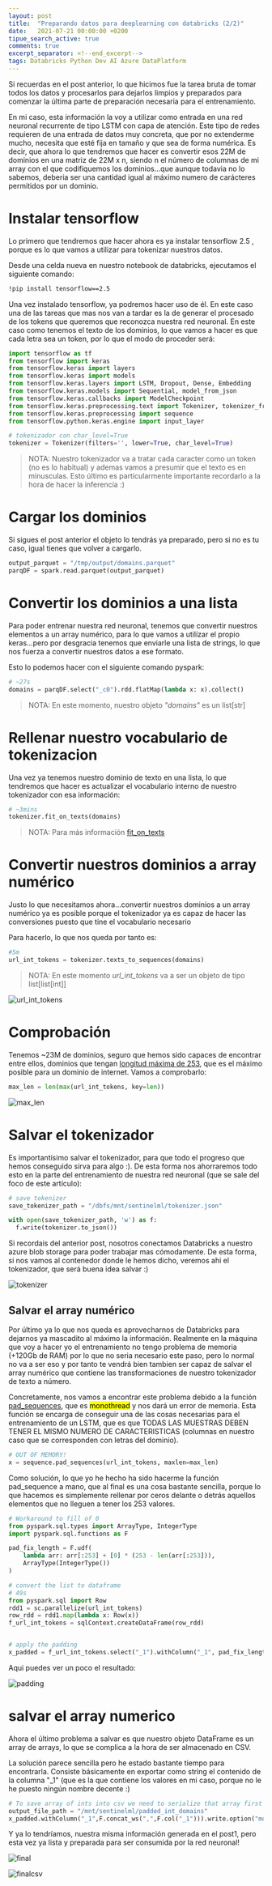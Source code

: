 ```yaml
---
layout: post
title:  "Preparando datos para deeplearning con databricks (2/2)"
date:   2021-07-21 00:00:00 +0200
tipue_search_active: true
comments: true
excerpt_separator: <!--end_excerpt-->
tags: Databricks Python Dev AI Azure DataPlatform
---
```


Si recuerdas en el post anterior, lo que hicimos fue la tarea bruta de tomar todos los datos y procesarlos para dejarlos limpios y preparados para comenzar la última parte de preparación necesaria para el entrenamiento.

En mi caso, esta información la voy a utilizar como entrada en una red neuronal recurrente de tipo LSTM con capa de atención. Este tipo de redes requieren de una entrada de datos muy concreta, que por no extenderme mucho, necesita que esté fija en tamaño y que sea de forma numérica. Es decir, que ahora lo que tendremos que hacer es convertir esos 22M de dominios en una matriz de 22M x n, siendo n el número de columnas de mi array con el que codifiquemos los dominios...que aunque todavia no lo sabemos, deberia ser una cantidad igual al máximo numero de carácteres permitidos por un dominio. 

# Instalar tensorflow

Lo primero que tendremos que hacer ahora es ya instalar tensorflow 2.5 , porque es lo que vamos a utilizar para tokenizar nuestros datos. 

Desde una celda nueva en nuestro notebook de databricks, ejecutamos el siguiente comando: 

```bash
!pip install tensorflow==2.5
```

Una vez instalado tensorflow, ya podremos hacer uso de él. En este caso una de las tareas que mas nos van a tardar es la de generar el procesado de los tokens que queremos que reconozca nuestra red neuronal. En este caso como tenemos el texto de los dominios, lo que vamos a hacer es que cada letra sea un token, por lo que el modo de proceder será:

```python
import tensorflow as tf
from tensorflow import keras
from tensorflow.keras import layers
from tensorflow.keras import models
from tensorflow.keras.layers import LSTM, Dropout, Dense, Embedding
from tensorflow.keras.models import Sequential, model_from_json
from tensorflow.keras.callbacks import ModelCheckpoint
from tensorflow.keras.preprocessing.text import Tokenizer, tokenizer_from_json
from tensorflow.keras.preprocessing import sequence
from tensorflow.python.keras.engine import input_layer

# tokenizador con char_level=True
tokenizer = Tokenizer(filters='', lower=True, char_level=True)
```

>NOTA: Nuestro tokenizador va a tratar cada caracter como un token (no es lo habitual) y ademas vamos a presumir que el texto es en minusculas. 
Esto último es particularmente importante recordarlo a la hora de hacer la inferencia :)

# Cargar los dominios

Si sigues el post anterior el objeto lo tendrás ya preparado, pero si no es tu caso, igual tienes que volver a cargarlo. 

```python
output_parquet = "/tmp/output/domains.parquet"
parqDF = spark.read.parquet(output_parquet)
```

# Convertir los dominios a una lista

Para poder entrenar nuestra red neuronal, tenemos que convertir nuestros elementos a un array numérico, para lo que vamos a utilizar el propio keras...pero por desgracia tenemos que enviarle una lista de strings, lo que nos fuerza a convertir nuestros datos a ese formato. 

Esto lo podemos hacer con el siguiente comando pyspark:

```python
# ~27s
domains = parqDF.select("_c0").rdd.flatMap(lambda x: x).collect()
```

>NOTA: En este momento, nuestro objeto _"domains"_ es un list[str]

# Rellenar nuestro vocabulario de tokenizacion

Una vez ya tenemos nuestro dominio de texto en una lista, lo que tendremos que hacer es actualizar el vocabulario interno de nuestro tokenizador con esa información:

```python
# ~3mins
tokenizer.fit_on_texts(domains)
```

>NOTA: Para más información [fit_on_texts](https://www.tensorflow.org/api_docs/python/tf/keras/preprocessing/text/Tokenizer#fit_on_texts)


# Convertir nuestros dominios a array numérico

Justo lo que necesitamos ahora...convertir nuestros dominios a un array numérico ya es posible porque el tokenizador ya es capaz de hacer las conversiones puesto que tine el vocabulario necesario

Para hacerlo, lo que nos queda por tanto es:

```python
#5m
url_int_tokens = tokenizer.texts_to_sequences(domains)
```

>NOTA: En este momento _url_int_tokens_ va a ser un objeto de tipo list[list[int]]

![url_int_tokens](/img/posts_published_in_other_sites/procesar_datos_databricks/url_int_tokens.png)

# Comprobación

Tenemos ~23M de dominios, seguro que hemos sido capaces de encontrar entre ellos, dominios que tengan [longitud máxima de 253](https://en.wikipedia.org/wiki/Domain_name), que es el máximo posible para un dominio de internet. 
Vamos a comprobarlo:

```python
max_len = len(max(url_int_tokens, key=len))
```

![max_len](/img/posts_published_in_other_sites/procesar_datos_databricks/max_len.png)

# Salvar el tokenizador

Es importantísimo salvar el tokenizador, para que todo el progreso que hemos conseguido sirva para algo :). De esta forma nos ahorraremos todo esto en la parte del entrenamiento de nuestra red neuronal (que se sale del foco de este artículo):

```python
# save tokenizer
save_tokenizer_path = "/dbfs/mnt/sentinelml/tokenizer.json"

with open(save_tokenizer_path, 'w') as f:
  f.write(tokenizer.to_json())
```

Si recordais del anterior post, nosotros conectamos Databricks a nuestro azure blob storage para poder trabajar mas cómodamente. De esta forma, si nos vamos al contenedor donde le hemos dicho, veremos ahi el tokenizador, que será buena idea salvar :)

![tokenizer](/img/posts_published_in_other_sites/procesar_datos_databricks/tokenizer.png)


## Salvar el array numérico

Por último ya lo que nos queda es aprovecharnos de Databricks para dejarnos ya mascadito al máximo la información. Realmente en la máquina que voy a hacer yo el entrenamiento no tengo problema de memoria (+120Gb de RAM) por lo que no seria necesario este paso, pero lo normal no va a ser eso y por tanto te vendrá bien tambien ser capaz de salvar el array numérico que contiene las transformaciones de nuestro tokenizador de texto a número.

Concretamente, nos vamos a encontrar este problema debido a la función [pad_sequences](https://www.tensorflow.org/api_docs/python/tf/keras/preprocessing/sequence/pad_sequences), que es <mark>monothread</mark> y nos dará un error de memoria. Esta función se encarga de conseguir una de las cosas necesarias para el entrenamiento de un LSTM, que es que TODAS LAS MUESTRAS DEBEN TENER EL MISMO NUMERO DE CARACTERISTICAS (columnas en nuestro caso que se corresponden con letras del dominio).

```python
# OUT OF MEMORY!
x = sequence.pad_sequences(url_int_tokens, maxlen=max_len)
```

Como solución, lo que yo he hecho ha sido hacerme la función pad_sequence a mano, que al final es una cosa bastante sencilla, porque lo que hacemos es simplemente rellenar por ceros delante o detrás aquellos elementos que no lleguen a tener los 253 valores.

```python
# Workaround to fill of 0
from pyspark.sql.types import ArrayType, IntegerType
import pyspark.sql.functions as F

pad_fix_length = F.udf(
    lambda arr: arr[:253] + [0] * (253 - len(arr[:253])), 
    ArrayType(IntegerType())
)

# convert the list to dataframe
# 49s
from pyspark.sql import Row
rdd1 = sc.parallelize(url_int_tokens)
row_rdd = rdd1.map(lambda x: Row(x))
f_url_int_tokens = sqlContext.createDataFrame(row_rdd)


# apply the padding
x_padded = f_url_int_tokens.select("_1").withColumn("_1", pad_fix_length(f_url_int_tokens._1))
```

Aqui puedes ver un poco el resultado:

![padding](/img/posts_published_in_other_sites/procesar_datos_databricks/padding.png)

# salvar el array numerico

Ahora el último problema a salvar es que nuestro objeto DataFrame es un array de arrays, lo que se complica a la hora de ser almacenado en CSV.

La solución parece sencilla pero he estado bastante tiempo para encontrarla. Consiste básicamente en exportar como string el contenido de la columna "_1" (que es la que contiene los valores en mi caso, porque no le he puesto ningún nombre decente :)

```python
# To save array of ints into csv we need to serialize that array first
output_file_path = "/mnt/sentinelml/padded_int_domains" 
x_padded.withColumn("_1",F.concat_ws(",",F.col("_1"))).write.option("mode","overwrite").option("header","true").csv(path=output_file_path)
```

Y ya lo tendríamos, nuestra misma información generada en el post1, pero esta vez ya lista y preparada para ser consumida por la red neuronal!

![final](/img/posts_published_in_other_sites/procesar_datos_databricks/final.png)

![finalcsv](/img/posts_published_in_other_sites/procesar_datos_databricks/final_csv.png)
